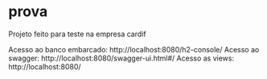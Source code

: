 # prova

Projeto feito para teste na empresa cardif

Acesso ao banco embarcado: http://localhost:8080/h2-console/ Acesso ao swagger: http://localhost:8080/swagger-ui.html#/ Acesso as views: http://localhost:8080/
